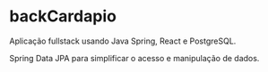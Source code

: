 # backCardapio

Aplicação fullstack usando Java Spring, React e PostgreSQL.

Spring Data JPA para simplificar o acesso e manipulação de dados.
